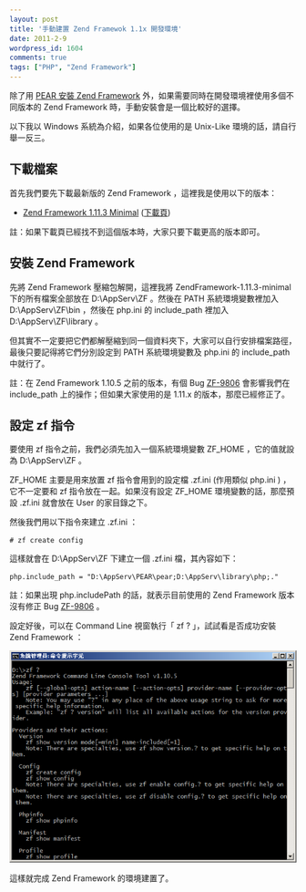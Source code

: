```yaml
---
layout: post
title: '手動建置 Zend Framewok 1.1x 開發環境'
date: 2011-2-9
wordpress_id: 1604
comments: true
tags: ["PHP", "Zend Framework"]
---
```


除了用 [PEAR 安裝 Zend Framework](http://www.jaceju.net/blog/archives/1597) 外，如果需要同時在開發環境裡使用多個不同版本的 Zend Framework 時，手動安裝會是一個比較好的選擇。

以下我以 Windows 系統為介紹，如果各位使用的是 Unix-Like 環境的話，請自行舉一反三。

<!--more-->

## 下載檔案

首先我們要先下載最新版的 Zend Framework ，這裡我是使用以下的版本：

* [Zend Framework 1.11.3 Minimal](http://framework.zend.com/releases/ZendFramework-1.11.3/ZendFramework-1.11.3-minimal.zip) ([下載頁](http://framework.zend.com/download/current/))



註：如果下載頁已經找不到這個版本時，大家只要下載更高的版本即可。

## 安裝 Zend Framework

先將 Zend Framework 壓縮包解開，這裡我將 ZendFramework-1.11.3-minimal 下的所有檔案全部放在 D:\AppServ\ZF 。然後在 PATH 系統環境變數裡加入 D:\AppServ\ZF\bin ，然後在 php.ini 的 include_path 裡加入 D:\AppServ\ZF\library 。

但其實不一定要把它們都解壓縮到同一個資料夾下，大家可以自行安排檔案路徑，最後只要記得將它們分別設定到 PATH 系統環境變數及 php.ini 的 include_path 中就行了。

註：在 Zend Framework 1.10.5 之前的版本，有個 Bug [ZF-9806](http://framework.zend.com/issues/browse/ZF-9806) 會影響我們在 include_path 上的操作；但如果大家使用的是 1.11.x 的版本，那麼已經修正了。

## 設定 zf 指令

要使用 zf 指令之前，我們必須先加入一個系統環境變數 ZF_HOME ，它的值就設為 D:\AppServ\ZF 。

 ZF_HOME 主要是用來放置 zf 指令會用到的設定檔 .zf.ini (作用類似 php.ini ) ，它不一定要和 zf 指令放在一起。如果沒有設定 ZF_HOME 環境變數的話，那麼預設 .zf.ini 就會放在 User 的家目錄之下。

然後我們用以下指令來建立 .zf.ini ：

```
# zf create config

```

這樣就會在 D:\AppServ\ZF 下建立一個 .zf.ini 檔，其內容如下：

```
php.include_path = "D:\AppServ\PEAR\pear;D:\AppServ\library\php;."

```

註：如果出現 php.includePath 的話，就表示目前使用的 Zend Framework 版本沒有修正 Bug <span class="note">[ZF-9806](http://framework.zend.com/issues/browse/ZF-9806)</span> 。

設定好後，可以在 Command Line 視窗執行「 zf ? 」，試試看是否成功安裝 Zend Framework ：

[![執行 zf 指令](/resources/netbeans_zf/zf.png)](/resources/netbeans_zf/zf.png)

這樣就完成 Zend Framework 的環境建置了。
